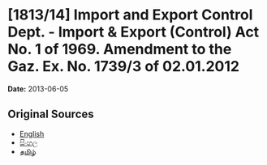# [1813/14] Import and Export Control Dept. - Import & Export (Control) Act No. 1 of 1969. Amendment to the Gaz. Ex. No. 1739/3 of 02.01.2012

**Date:** 2013-06-05

## Original Sources

- [English](https://documents.gov.lk/view/extra-gazettes/2013/6/1813-14_E.pdf)
- [සිංහල](https://documents.gov.lk/view/extra-gazettes/2013/6/1813-14_S.pdf)
- [தமிழ்](https://documents.gov.lk/view/extra-gazettes/2013/6/1813-14_T.pdf)

